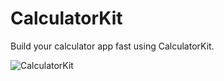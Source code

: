 # CalculatorKit
Build your calculator app fast using CalculatorKit.

<img alt="CalculatorKit" src="https://user-images.githubusercontent.com/34618339/99823808-2cb4c580-2b98-11eb-909e-72f15ca574bf.png" style="max-height:50px;">
